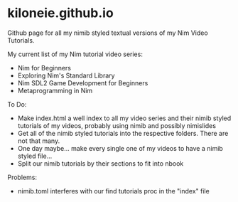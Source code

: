 # kiloneie.github.io
Github page for all my nimib styled textual versions of my Nim Video Tutorials.

My current list of my Nim tutorial video series:
- Nim for Beginners
- Exploring Nim's Standard Library
- Nim SDL2 Game Development for Beginners
- Metaprogramming in Nim

To Do:
- Make index.html a well index to all my video series and their nimib styled tutorials of my videos, probably using nimib and possibly nimislides
- Get all of the nimib styled tutorials into the respective folders. There are not that many.
- One day maybe... make every single one of my videos to have a nimib styled file...
- Split our nimib tutorials by their sections to fit into nbook

Problems:
- nimib.toml interferes with our find tutorials proc in the "index" file
